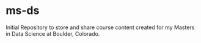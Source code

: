 # ms-ds
Initial Repository to store and share course content created for my Masters in Data Science at Boulder, Colorado.
